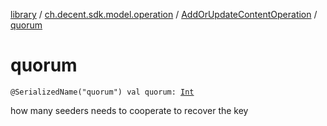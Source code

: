 [library](../../index.md) / [ch.decent.sdk.model.operation](../index.md) / [AddOrUpdateContentOperation](index.md) / [quorum](./quorum.md)

# quorum

`@SerializedName("quorum") val quorum: `[`Int`](https://kotlinlang.org/api/latest/jvm/stdlib/kotlin/-int/index.html)

how many seeders needs to cooperate to recover the key

